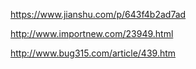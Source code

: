 https://www.jianshu.com/p/643f4b2ad7ad

http://www.importnew.com/23949.html

http://www.bug315.com/article/439.htm
